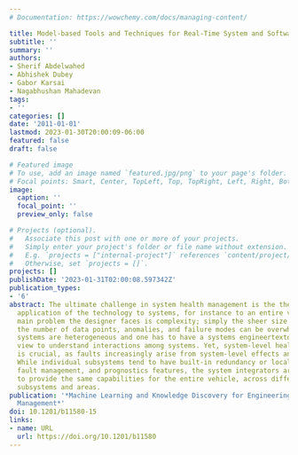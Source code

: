```yaml
---
# Documentation: https://wowchemy.com/docs/managing-content/

title: Model-based Tools and Techniques for Real-Time System and Software Health Management
subtitle: ''
summary: ''
authors:
- Sherif Abdelwahed
- Abhishek Dubey
- Gabor Karsai
- Nagabhushan Mahadevan
tags:
- ''
categories: []
date: '2011-01-01'
lastmod: 2023-01-30T20:00:09-06:00
featured: false
draft: false

# Featured image
# To use, add an image named `featured.jpg/png` to your page's folder.
# Focal points: Smart, Center, TopLeft, Top, TopRight, Left, Right, BottomLeft, Bottom, BottomRight.
image:
  caption: ''
  focal_point: ''
  preview_only: false

# Projects (optional).
#   Associate this post with one or more of your projects.
#   Simply enter your project's folder or file name without extension.
#   E.g. `projects = ["internal-project"]` references `content/project/deep-learning/index.md`.
#   Otherwise, set `projects = []`.
projects: []
publishDate: '2023-01-31T02:00:08.597342Z'
publication_types:
- '6'
abstract: The ultimate challenge in system health management is the theory for and
  application of the technology to systems, for instance to an entire vehicle. The
  main problem the designer faces is complexity; simply the sheer size of the system,
  the number of data points, anomalies, and failure modes can be overwhelming. Furthermore,
  systems are heterogeneous and one has to have a systems engineertextquoterights
  view to understand interactions among systems. Yet, system-level health management
  is crucial, as faults increasingly arise from system-level effects and interactions.
  While individual subsystems tend to have built-in redundancy or local anomaly detection,
  fault management, and prognostics features, the system integrators are 287required
  to provide the same capabilities for the entire vehicle, across different engineering
  subsystems and areas.
publication: '*Machine Learning and Knowledge Discovery for Engineering Systems Health
  Management*'
doi: 10.1201/b11580-15
links:
- name: URL
  url: https://doi.org/10.1201/b11580
---
```

